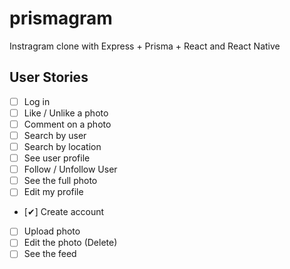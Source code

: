 # prismagram
Instragram clone with Express + Prisma + React and React Native

## User Stories

- [ ] Log in
- [ ] Like / Unlike a photo
- [ ] Comment on a photo
- [ ] Search by user
- [ ] Search by location
- [ ] See user profile
- [ ] Follow / Unfollow User
- [ ] See the full photo
- [ ] Edit my profile
- [✔] Create account
- [ ] Upload photo
- [ ] Edit the photo (Delete)
- [ ] See the feed
